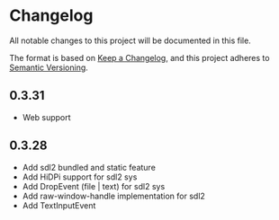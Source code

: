 # Changelog
All notable changes to this project will be documented in this file.

The format is based on [Keep a Changelog](https://keepachangelog.com/en/1.0.0/),
and this project adheres to [Semantic Versioning](https://semver.org/spec/v2.0.0.html).

## 0.3.31

* Web support

## 0.3.28

* Add sdl2 bundled and static feature
* Add HiDPi support for sdl2 sys
* Add DropEvent (file | text) for sdl2 sys
* Add raw-window-handle implementation for sdl2
* Add TextInputEvent